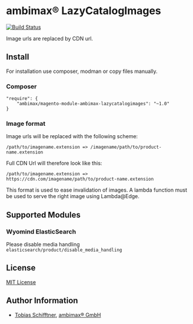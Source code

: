 
# ambimax® LazyCatalogImages

[![Build Status](https://travis-ci.org/ambimax/magento-module-ambimax-lazycatalogimages.svg?branch=master)](https://travis-ci.org/ambimax/magento-module-ambimax-lazycatalogimages)

Image urls are replaced by CDN url.

## Install

For installation use composer, modman or copy files manually.

### Composer

```
"require": {
    "ambimax/magento-module-ambimax-lazycatalogimages": "~1.0"
}
```

### Image format

Image urls will be replaced with the following scheme:

```
/path/to/imagename.extension => /imagename/path/to/product-name.extension
```

Full CDN Url will therefore look like this:
```
/path/to/imagename.extension => https://cdn.com/imagename/path/to/product-name.extension
```

This format is used to ease invalidation of images. 
A lambda function must be used to serve the right image using Lambda@Edge.

## Supported Modules

### Wyomind ElasticSearch

Please disable media handling `elasticsearch/product/disable_media_handling`

## License

[MIT License](http://choosealicense.com/licenses/mit/)

## Author Information

 - [Tobias Schifftner](https://twitter.com/tschifftner), [ambimax® GmbH](https://www.ambimax.de)